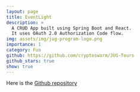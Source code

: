 ```yaml
---
layout: page
title: EventLight
description: >
  A CRUD App built using Spring Boot and React.
  It uses OAuth 2.0 Authorization Code flow.
img: assets/img/jug-program-logo.png
importance: 1
category: Fun
github: https://github.com/cryptoswarm/JUG-Tours
github_stars: true
show: true
---
```


Here is the <a href="https://github.com/cryptoswarm/JUG-Tours">Github repository</a>
